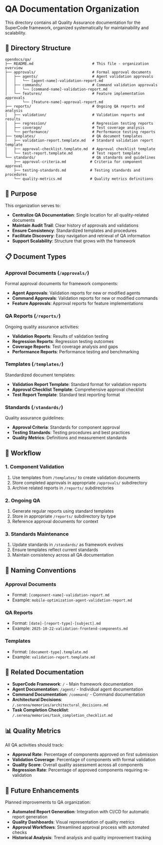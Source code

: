 # QA Documentation Organization

This directory contains all Quality Assurance documentation for the SuperCode framework, organized systematically for maintainability and scalability.

## 📁 Directory Structure

```
opendocs/qa/
├── README.md                           # This file - organization overview
├── approvals/                          # Formal approval documents
│   ├── agents/                         # Agent validation approvals
│   │   └── [agent-name]-validation-report.md
│   ├── commands/                       # Command validation approvals
│   │   └── [command-name]-validation-report.md
│   └── features/                       # Feature implementation approvals
│       └── [feature-name]-approval-report.md
├── reports/                            # Ongoing QA reports and analysis
│   ├── validation/                     # Validation reports and results
│   ├── regression/                     # Regression testing reports
│   ├── coverage/                       # Test coverage analysis
│   └── performance/                    # Performance testing reports
├── templates/                          # QA document templates
│   ├── validation-report.template.md   # Standard validation report template
│   ├── approval-checklist.template.md  # Approval checklist template
│   └── test-report.template.md         # Test report template
└── standards/                          # QA standards and guidelines
    ├── approval-criteria.md           # Criteria for component approval
    ├── testing-standards.md           # Testing standards and procedures
    └── quality-metrics.md             # Quality metrics definitions
```

## 🎯 Purpose

This organization serves to:
- **Centralize QA Documentation**: Single location for all quality-related documents
- **Maintain Audit Trail**: Clear history of approvals and validations
- **Ensure Consistency**: Standardized templates and procedures
- **Facilitate Discovery**: Easy navigation and retrieval of QA information
- **Support Scalability**: Structure that grows with the framework

## 📋 Document Types

### Approval Documents (`/approvals/`)
Formal approval documents for framework components:
- **Agent Approvals**: Validation reports for new or modified agents
- **Command Approvals**: Validation reports for new or modified commands
- **Feature Approvals**: Approval reports for feature implementations

### QA Reports (`/reports/`)
Ongoing quality assurance activities:
- **Validation Reports**: Results of validation testing
- **Regression Reports**: Regression testing outcomes
- **Coverage Reports**: Test coverage analysis and gaps
- **Performance Reports**: Performance testing and benchmarking

### Templates (`/templates/`)
Standardized document templates:
- **Validation Report Template**: Standard format for validation reports
- **Approval Checklist Template**: Comprehensive approval checklist
- **Test Report Template**: Standard test reporting format

### Standards (`/standards/`)
Quality assurance guidelines:
- **Approval Criteria**: Standards for component approval
- **Testing Standards**: Testing procedures and best practices
- **Quality Metrics**: Definitions and measurement standards

## 🔄 Workflow

### 1. Component Validation
1. Use templates from `/templates/` to create validation documents
2. Store completed approvals in appropriate `/approvals/` subdirectory
3. Archive related reports in `/reports/` subdirectories

### 2. Ongoing QA
1. Generate regular reports using standard templates
2. Store in appropriate `/reports/` subdirectory by type
3. Reference approval documents for context

### 3. Standards Maintenance
1. Update standards in `/standards/` as framework evolves
2. Ensure templates reflect current standards
3. Maintain consistency across all QA documentation

## 📝 Naming Conventions

### Approval Documents
- Format: `[component-name]-validation-report.md`
- Example: `mobile-optimization-agent-validation-report.md`

### QA Reports
- Format: `[date]-[report-type]-[subject].md`
- Example: `2025-10-22-validation-frontend-components.md`

### Templates
- Format: `[document-type].template.md`
- Example: `validation-report.template.md`

## 🔗 Related Documentation

- **SuperCode Framework**: `/` - Main framework documentation
- **Agent Documentation**: `/agent/` - Individual agent documentation
- **Command Documentation**: `/command/` - Command documentation
- **Architectural Decisions**: `/.serena/memories/architectural_decisions.md`
- **Task Completion Checklist**: `/.serena/memories/task_completion_checklist.md`

## 📊 Quality Metrics

All QA activities should track:
- **Approval Rate**: Percentage of components approved on first submission
- **Validation Coverage**: Percentage of components with formal validation
- **Quality Score**: Overall quality assessment across all components
- **Regression Rate**: Percentage of approved components requiring re-validation

## 🚀 Future Enhancements

Planned improvements to QA organization:
- **Automated Report Generation**: Integration with CI/CD for automatic report generation
- **Quality Dashboards**: Visual representation of quality metrics
- **Approval Workflows**: Streamlined approval process with automated checks
- **Historical Analysis**: Trend analysis and quality improvement tracking